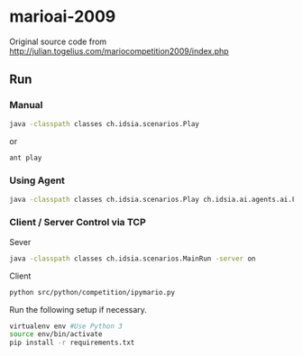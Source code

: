 # marioai-2009
Original source code from http://julian.togelius.com/mariocompetition2009/index.php

## Run
### Manual
```sh
java -classpath classes ch.idsia.scenarios.Play
```
or

```sh
ant play
```

### Using Agent
```sh
java -classpath classes ch.idsia.scenarios.Play ch.idsia.ai.agents.ai.ForwardAgent
```

### Client / Server Control via TCP
Sever

```sh
java -classpath classes ch.idsia.scenarios.MainRun -server on
```
Client

```sh
python src/python/competition/ipymario.py
```

Run the following setup if necessary.

```sh
virtualenv env #Use Python 3
source env/bin/activate
pip install -r requirements.txt
```